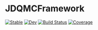 # JDQMCFramework

[![Stable](https://img.shields.io/badge/docs-stable-blue.svg)](https://SmoQySuite.github.io/JDQMCFramework.jl/stable/)
[![Dev](https://img.shields.io/badge/docs-dev-blue.svg)](https://SmoQySuite.github.io/JDQMCFramework.jl/dev/)
[![Build Status](https://github.com/SmoQySuite/JDQMCFramework.jl/actions/workflows/CI.yml/badge.svg?branch=master)](https://github.com/SmoQySuite/JDQMCFramework.jl/actions/workflows/CI.yml?query=branch%3Amaster)
[![Coverage](https://codecov.io/gh/SmoQySuite/JDQMCFramework.jl/branch/master/graph/badge.svg)](https://codecov.io/gh/SmoQySuite/JDQMCFramework.jl)
